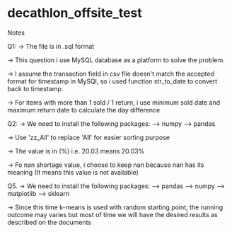 # decathlon_offsite_test

Notes

Q1: 
-> The file is in .sql format

-> This question i use MySQL database as a platform to solve the problem. 

-> I assume the transaction field in csv file doesn't match the accepted format for timestamp in MySQl, so i used function str_to_date to convert back to timestamp. 

-> For items with more than 1 sold / 1 return, i use minimum sold date and maximum return date to calculate the day difference

Q2:
-> We need to install the following packages:
  --> numpy
  --> pandas

-> Use 'zz_All' to replace 'All' for easier sorting purpose

-> The value is in (%) i.e. 20.03 means 20.03%

-> Fo nan shortage value, i choose to keep nan because nan has its meaning (It means this value is not available)

Q5.
-> We need to install the following packages:
  --> pandas
  --> numpy
  --> matplotlib
  --> sklearn
  
-> Since this time k-means is used with random starting point, the running outcome may varies but most of time we will have the desired results as described on the documents
